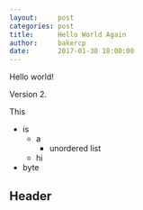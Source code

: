 ```yaml
---
layout:     post
categories: post
title:      Hello World Again
author:     bakercp
date:       2017-01-30 18:00:00
---
```


Hello world!

Version 2.

This
- is
  - a
    - unordered list
  - hi
- byte

## Header